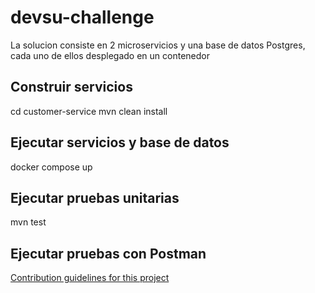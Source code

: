 # devsu-challenge
La solucion consiste en 2 microservicios y una base de datos Postgres, cada uno de ellos desplegado en un contenedor
## Construir servicios
cd customer-service
mvn clean install
## Ejecutar servicios y base de datos
docker compose up
## Ejecutar pruebas unitarias
mvn test
## Ejecutar pruebas con Postman
[Contribution guidelines for this project](settings.xml)




